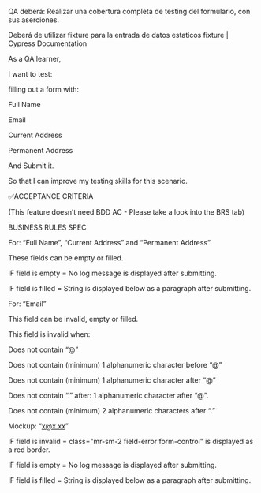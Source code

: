 QA deberá:
Realizar una cobertura completa de testing del formulario, con sus aserciones.

Deberá de utilizar fixture para la entrada de datos estaticos 
fixture | Cypress Documentation 

As a QA learner,

I want to test:

filling out a form with:

Full Name

Email

Current Address

Permanent Address

And Submit it.

So that I can improve my testing skills for this scenario.

✅ACCEPTANCE CRITERIA


(This feature doesn’t need BDD AC - Please take a look into the BRS tab) 

BUSINESS RULES SPEC


For: “Full Name”, “Current Address” and “Permanent Address”

These fields can be empty or filled.

IF field is empty = No log message is displayed after submitting.

IF field is filled = String is displayed below as a paragraph after submitting.

For: “Email”

This field can be invalid, empty or filled.

This field is invalid when:

Does not contain “@”

Does not contain (minimum) 1 alphanumeric character before “@”

Does not contain (minimum) 1 alphanumeric character after “@”

Does not contain “.” after: 1 alphanumeric character after “@”.

Does not contain (minimum) 2 alphanumeric characters after “.”

Mockup: “x@x.xx”

IF field is invalid = class="mr-sm-2 field-error form-control" is displayed as a red border.

IF field is empty = No log message is displayed after submitting.

IF field is filled = String is displayed below as a paragraph after submitting.